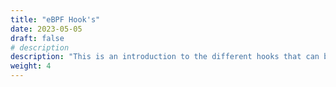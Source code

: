 ```yaml
---
title: "eBPF Hook's"
date: 2023-05-05
draft: false
# description
description: "This is an introduction to the different hooks that can be used to attach eBPF programs."
weight: 4
---
```

